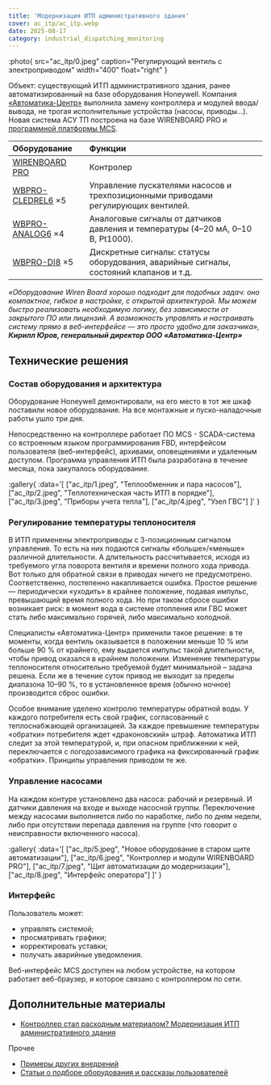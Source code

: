 ```yaml
---
title: 'Модернизация ИТП административного здания'
cover: ac_itp/ac_itp.webp
date: 2025-08-17
category: industrial_dispatching_monitoring
---
```


:photo{
    src="ac_itp/0.jpeg"
    caption="Регулирующий вентиль с электроприводом"
    width="400"
    float="right"
}

Объект: существующий ИТП административного здания, ранее автоматизированный на базе оборудования Honeywell. Компания [«Автоматика-Центр»](https://www.avt-c.ru/) выполнила замену контроллера и модулей ввода/вывода, не трогая  исполнительные устройства (насосы, приводы…). Новая система АСУ ТП построена на базе WIRENBOARD PRO и [программной платформы MCS](https://bccontrol.ru/mcs/).

| Оборудование | Функции |
| :---- | :---- |
| [WIRENBOARD PRO](https://wirenboard.com/ru/product/WBPRO-PLC8-4G-64G/) | Контролер |
| [WBPRO-CLEDREL6](https://wirenboard.com/ru/product/WBPRO-CLEDREL6/) ×5 | Управление пускателями насосов и трехпозиционными приводами регулирующих вентилей. |
| [WBPRO-ANALOG6](https://wirenboard.com/ru/product/WBPRO-ANALOG6/) ×4 | Аналоговые сигналы от датчиков давления и температуры (4–20 мА, 0–10 В, Pt1000). |
| [WBPRO-DI8](https://wirenboard.com/ru/product/WBPRO-DI8/) ×5 | Дискретные сигналы: статусы оборудования, аварийные сигналы, состояний клапанов и т.д. |

_«Оборудование Wiren Board хорошо подходит для подобных задач: оно компактное, гибкое в настройке, с открытой архитектурой. Мы можем быстро реализовать необходимую логику, без зависимости от закрытого ПО или лицензий. А возможность управлять и настраивать систему прямо в веб\-интерфейсе — это просто удобно для заказчика», **Кирилл Юров, генеральный директор ООО «Автоматика-Центр»**_

## Технические решения

### Состав оборудования и архитектура

Оборудование Honeywell демонтировали, на его место в тот же шкаф поставили новое оборудование. На все монтажные и пуско-наладочные работы ушло три дня.

Непосредственно на контроллере работает ПО MCS \-  SCADA-система со встроенным языком программирования FBD, интерфейсом пользователя (веб-интерфейс), архивами, оповещениями и удаленным доступом. Программа управления ИТП была разработана в течение месяца, пока закупалось оборудование.

:gallery{
    :data='[
        ["ac_itp/1.jpeg", "Теплообменник и пара насосов"],
        ["ac_itp/2.jpeg", "Теплотехническая часть ИТП в порядке"],
        ["ac_itp/3.jpeg", "Приборы учета тепла"],
        ["ac_itp/4.jpeg", "Узел ГВС"]
    ]'
}

### Регулирование температуры теплоносителя

В ИТП применены электроприводы с 3-позиционным сигналом управления. То есть на них подаются сигналы «больше»/«меньше» различной длительности. А длительность рассчитывается, исходя из требуемого угла поворота вентиля и времени полного хода привода. Вот только для обратной связи в приводах ничего не предусмотрено. Соответственно, постепенно накапливается ошибка. Простое решение — периодически «уходить» в крайнее положение, подавая импульс, превышающий время полного хода. Но при таком сбросе ошибки возникает риск: в момент вода в системе отопления или ГВС может стать либо максимально горячей, либо максимально холодной. 

Специалисты «Автоматика-Центр» применили такое решение: в те моменты, когда вентиль оказывается в положении меньше 10 % или больше 90 % от крайнего, ему выдается импульс такой длительности, чтобы привод оказался в крайнем положении. Изменение температуры теплоносителя относительно требуемой будет минимальной – задача решена. Если же в течение суток привод не выходит за пределы диапазона 10–90 %, то в установленное время (обычно ночное) производится сброс ошибки.

Особое внимание уделено контролю температуры обратной воды. У каждого потребителя есть свой график, согласованный с теплоснабжающей организацией. За каждое превышение температуры «обратки» потребителя ждет «драконовский» штраф. Автоматика ИТП следит за этой температурой, и, при опасном приближении к ней, переключается с погодозависимого графика на фиксированный график «обратки». Принципы управления приводом те же.

### Управление насосами

На каждом контуре установлено два насоса: рабочий и резервный. И датчики давления на входе и выходе насосной группы. Переключение между насосами выполняется либо по наработке, либо по дням недели, либо при отсутствии перепада давления на группе (что говорит о неисправности включенного насоса).

:gallery{
    :data='[
        ["ac_itp/5.jpeg", "Новое оборудование в старом щите автоматизации"],
        ["ac_itp/6.jpeg", "Контроллер и модули WIRENBOARD PRO"],
        ["ac_itp/7.jpeg", "Щит автоматизации до модернизации"],
        ["ac_itp/8.jpeg", "Интерфейс оператора"]
    ]'
}

### Интерфейс

Пользователь может:

- управлять системой;  
- просматривать графики;  
- корректировать уставки;  
- получать аварийные уведомления.

Веб-интерфейс MCS доступен на любом устройстве, на котором работает веб\-браузер, и которое связано с контроллером по сети.

## Дополнительные материалы

- [Контроллер стал расходным материалом? Модернизация ИТП административного здания](https://habr.com/ru/companies/wirenboard/articles/936146/)

Прочее

- [Примеры других внедрений](../solutions/)
- [Статьи о подборе оборудования и рассказы пользователей](../articles)
